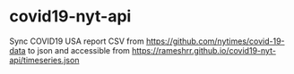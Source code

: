 # covid19-nyt-api
Sync COVID19 USA report CSV from https://github.com/nytimes/covid-19-data to json 
and accessible from https://rameshrr.github.io/covid19-nyt-api/timeseries.json
